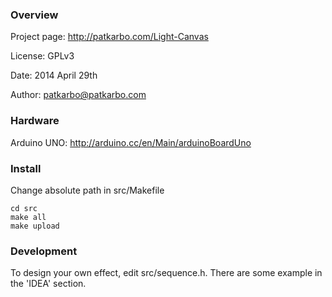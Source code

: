 
### Overview

Project page:  http://patkarbo.com/Light-Canvas

License: GPLv3

Date: 2014 April 29th

Author: patkarbo@patkarbo.com

### Hardware

Arduino UNO: http://arduino.cc/en/Main/arduinoBoardUno

### Install

Change absolute path in src/Makefile

```
cd src
make all
make upload
```

### Development

To design your own effect, edit src/sequence.h. There are some example in the 'IDEA' section.
